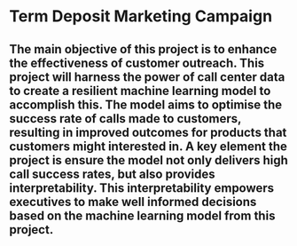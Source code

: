 # Term Deposit Marketing Campaign

## The main objective of this project is to enhance the effectiveness of customer outreach. This project will harness the power of call center data to create a resilient machine learning model to accomplish this. The model aims to optimise the success rate of calls made to customers, resulting in improved outcomes for products that customers might interested in. A key element the project is ensure the model not only delivers high call success rates, but also provides interpretability. This interpretability empowers executives to make well informed decisions based on the machine learning model from this project.
